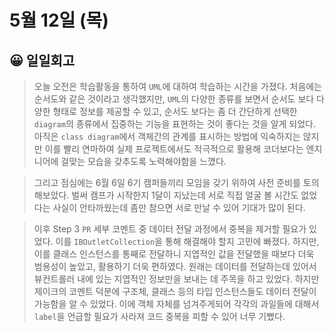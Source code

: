 # 5월 12일 (목)

## 😀 일일회고

> 오늘 오전은 학습활동을 통하여 `UML`에 대하여 학습하는 시간을 가졌다. 처음에는 순서도와 같은 것이라고 생각했지만, `UML`의 다양한 종류를 보면서 순서도 보다 다양한 형태로 정보를 제공할 수 있고, 순서도 보다는 좀 더 간단하게 선택한 `diagram`의 종류에서 집중하는 기능을 표현하는 것이 좋다는 것을 알게 되었다. 아직은 `class diagram`에서 객체간의 관계를 표시하는 방법에 익숙하지는 않지만 이를 빨리 연마하여 실제 프로젝트에서도 적극적으로 활용해 코더보다는 엔지니어에 걸맞는 모습을 갖추도록 노력해야함을 느꼈다.
> 

> 그리고 점심에는 6월 6일 6기 캠퍼들끼리 모임을 갖기 위하여 사전 준비를 토의해보았다. 벌써 캠프가 시작한지 1달이 지났는데 서로 직접 얼굴 볼 시간도 없었다는 사실이 안타까웠는데 좀만 참으면 서로 만날 수 있어 기대가 많이 된다.
> 

> 이후 Step 3 `PR` 세부 코멘트 중 데이터 전달 과정에서 중복을 제거할 필요가 있었다. 이를 `IBOutletCollection`을 통해 해결해야 할지 고민에 빠졌다. 하지만, 이를 클래스 인스턴스를 통째로 전달하니 지엽적인 값을 전달했을 때보다 더욱 범용성이 높았고, 활용하기 더욱 편하였다. 원래는 데이터를 전달하는데 있어서 뷰컨트롤러 내에 있는 지엽적인 정보만을 보내는 데 주목을 하고 있었다. 하지만 제이크의 코멘트 덕분에 구조체, 클래스 등의 타입 인스턴스들도 데이터 전달이 가능함을 알 수 있었다. 이에 객체 자체를 넘겨주게되어 각각의 과일들에 대해서 `label`을 언급할 필요가 사라져 코드 중복을 피할 수 있어 너무 기뻤다.
>